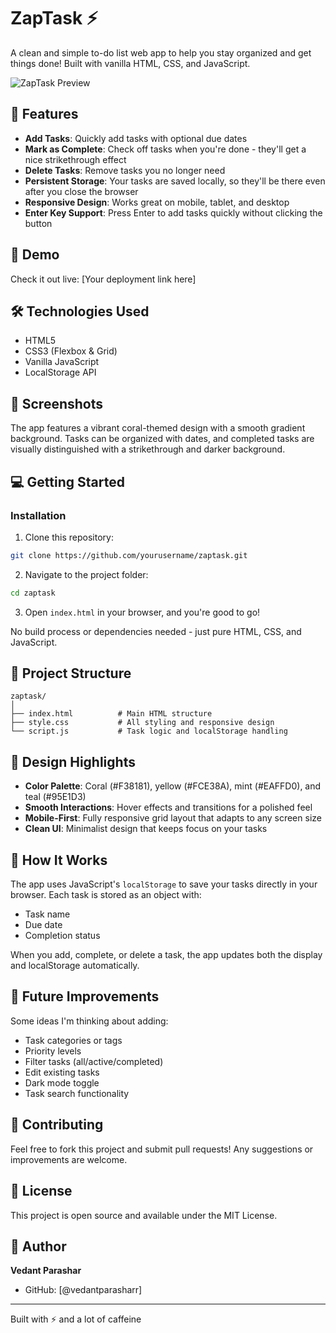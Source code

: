 # ZapTask ⚡

A clean and simple to-do list web app to help you stay organized and get things done! Built with vanilla HTML, CSS, and JavaScript.

![ZapTask Preview]()

## 🌟 Features

- **Add Tasks**: Quickly add tasks with optional due dates
- **Mark as Complete**: Check off tasks when you're done - they'll get a nice strikethrough effect
- **Delete Tasks**: Remove tasks you no longer need
- **Persistent Storage**: Your tasks are saved locally, so they'll be there even after you close the browser
- **Responsive Design**: Works great on mobile, tablet, and desktop
- **Enter Key Support**: Press Enter to add tasks quickly without clicking the button

## 🚀 Demo

Check it out live: [Your deployment link here]

## 🛠️ Technologies Used

- HTML5
- CSS3 (Flexbox & Grid)
- Vanilla JavaScript
- LocalStorage API

## 📱 Screenshots

The app features a vibrant coral-themed design with a smooth gradient background. Tasks can be organized with dates, and completed tasks are visually distinguished with a strikethrough and darker background.

## 💻 Getting Started

### Installation

1. Clone this repository:
```bash
git clone https://github.com/yourusername/zaptask.git
```

2. Navigate to the project folder:
```bash
cd zaptask
```

3. Open `index.html` in your browser, and you're good to go!

No build process or dependencies needed - just pure HTML, CSS, and JavaScript.

## 📂 Project Structure

```
zaptask/
│
├── index.html          # Main HTML structure
├── style.css           # All styling and responsive design
└── script.js           # Task logic and localStorage handling
```

## 🎨 Design Highlights

- **Color Palette**: Coral (#F38181), yellow (#FCE38A), mint (#EAFFD0), and teal (#95E1D3)
- **Smooth Interactions**: Hover effects and transitions for a polished feel
- **Mobile-First**: Fully responsive grid layout that adapts to any screen size
- **Clean UI**: Minimalist design that keeps focus on your tasks

## 🔧 How It Works

The app uses JavaScript's `localStorage` to save your tasks directly in your browser. Each task is stored as an object with:
- Task name
- Due date
- Completion status

When you add, complete, or delete a task, the app updates both the display and localStorage automatically.

## 📝 Future Improvements

Some ideas I'm thinking about adding:
- Task categories or tags
- Priority levels
- Filter tasks (all/active/completed)
- Edit existing tasks
- Dark mode toggle
- Task search functionality

## 🤝 Contributing

Feel free to fork this project and submit pull requests! Any suggestions or improvements are welcome.

## 📄 License

This project is open source and available under the MIT License.

## 👤 Author

**Vedant Parashar**

- GitHub: [@vedantparasharr]

---

Built with ⚡ and a lot of caffeine
